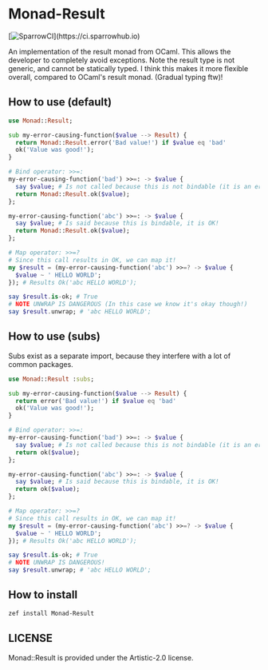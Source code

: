 # Monad-Result

[![SparrowCI](https://ci.sparrowhub.io/project/gh-rawleyfowler-Monad-Result/badge?)](https://ci.sparrowhub.io)

An implementation of the result monad from OCaml. This allows the developer to completely avoid exceptions.
Note the result type is not generic, and cannot be statically typed. I think this makes it more flexible overall, 
compared to OCaml's result monad. (Gradual typing ftw)!

## How to use (default)
```raku
use Monad::Result;

sub my-error-causing-function($value --> Result) {
  return Monad::Result.error('Bad value!') if $value eq 'bad'
  ok('Value was good!');
}

# Bind operator: >>=:
my-error-causing-function('bad') >>=: -> $value {
  say $value; # Is not called because this is not bindable (it is an error!)
  return Monad::Result.ok($value);
};

my-error-causing-function('abc') >>=: -> $value {
  say $value; # Is said because this is bindable, it is OK!
  return Monad::Result.ok($value);
};

# Map operator: >>=?
# Since this call results in OK, we can map it!
my $result = (my-error-causing-function('abc') >>=? -> $value {
  $value ~ ' HELLO WORLD';
}); # Results Ok('abc HELLO WORLD');

say $result.is-ok; # True
# NOTE UNWRAP IS DANGEROUS (In this case we know it's okay though!)
say $result.unwrap; # 'abc HELLO WORLD';
```

## How to use (subs)

Subs exist as a separate import, because they interfere with a lot of common packages.

```raku
use Monad::Result :subs;

sub my-error-causing-function($value --> Result) {
  return error('Bad value!') if $value eq 'bad'
  ok('Value was good!');
}

# Bind operator: >>=:
my-error-causing-function('bad') >>=: -> $value {
  say $value; # Is not called because this is not bindable (it is an error!)
  return ok($value);
};

my-error-causing-function('abc') >>=: -> $value {
  say $value; # Is said because this is bindable, it is OK!
  return ok($value);
};

# Map operator: >>=?
# Since this call results in OK, we can map it!
my $result = (my-error-causing-function('abc') >>=? -> $value {
  $value ~ ' HELLO WORLD';
}); # Results Ok('abc HELLO WORLD');

say $result.is-ok; # True
# NOTE UNWRAP IS DANGEROUS!
say $result.unwrap; # 'abc HELLO WORLD';
```

## How to install
```bash
zef install Monad-Result
```

## LICENSE
Monad::Result is provided under the Artistic-2.0 license.
